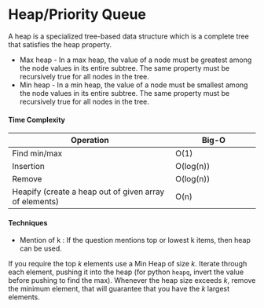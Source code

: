 # Heap/Priority Queue

A heap is a specialized tree-based data structure which is a complete tree that satisfies the heap property.

* Max heap - In a max heap, the value of a node must be greatest among the node values in its entire subtree. The same property must be recursively true for all nodes in the tree.
* Min heap - In a min heap, the value of a node must be smallest among the node values in its entire subtree. The same property must be recursively true for all nodes in the tree.

#### Time Complexity

<table><thead><tr><th width="519">Operation</th><th width="228">Big-O	</th></tr></thead><tbody><tr><td>Find min/max</td><td>O(1)</td></tr><tr><td>Insertion</td><td>O(log(n))</td></tr><tr><td>Remove</td><td>O(log(n))</td></tr><tr><td>Heapify (create a heap out of given array of elements)</td><td>O(n)</td></tr></tbody></table>

#### Techniques

* Mention of k : If the question mentions top or lowest k items, then heap can be used.&#x20;

If you require the top _k_ elements use a Min Heap of size _k_. Iterate through each element, pushing it into the heap (for python `heapq`, invert the value before pushing to find the max). Whenever the heap size exceeds _k_, remove the minimum element, that will guarantee that you have the _k_ largest elements.
